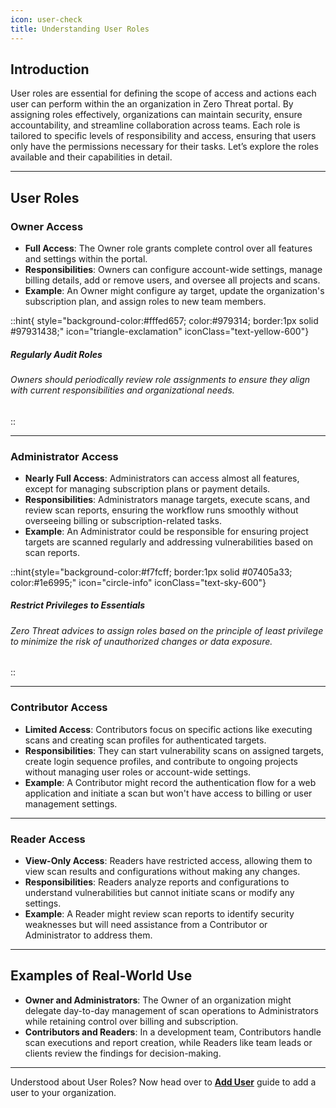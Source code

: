```yaml
---
icon: user-check
title: Understanding User Roles
---
```



## Introduction

User roles are essential for defining the scope of access and actions each user can perform within the an organization in Zero Threat portal. By assigning roles effectively, organizations can maintain security, ensure accountability, and streamline collaboration across teams. Each role is tailored to specific levels of responsibility and access, ensuring that users only have the permissions necessary for their tasks. Let’s explore the roles available and their capabilities in detail.

***

## User Roles

### Owner Access

* **Full Access**: The Owner role grants complete control over all features and settings within the portal.
* **Responsibilities**: Owners can configure account-wide settings, manage billing details, add or remove users, and oversee all projects and scans.
* **Example**: An Owner might configure ay target, update the organization's subscription plan, and assign roles to new team members.

::hint{ style="background-color:#fffed657; color:#979314; border:1px solid #97931438;" icon="triangle-exclamation" iconClass="text-yellow-600"}
##### **Regularly Audit Roles**

###### Owners should periodically review role assignments to ensure they align with current responsibilities and organizational needs.
::

***

### Administrator Access

* **Nearly Full Access**: Administrators can access almost all features, except for managing subscription plans or payment details.
* **Responsibilities**: Administrators manage targets, execute scans, and review scan reports, ensuring the workflow runs smoothly without overseeing billing or subscription-related tasks.
* **Example**: An Administrator could be responsible for ensuring project targets are scanned regularly and addressing vulnerabilities based on scan reports.

::hint{style="background-color:#f7fcff; border:1px solid #07405a33; color:#1e6995;" icon="circle-info" iconClass="text-sky-600"}
##### **Restrict Privileges to Essentials**

###### Zero Threat advices to assign roles based on the principle of least privilege to minimize the risk of unauthorized changes or data exposure.
::

***

### Contributor Access

* **Limited Access**: Contributors focus on specific actions like executing scans and creating scan profiles for authenticated targets.
* **Responsibilities**: They can start vulnerability scans on assigned targets, create login sequence profiles, and contribute to ongoing projects without managing user roles or account-wide settings.
* **Example**: A Contributor might record the authentication flow for a web application and initiate a scan but won't have access to billing or user management settings.

***

### Reader Access

* **View-Only Access**: Readers have restricted access, allowing them to view scan results and configurations without making any changes.
* **Responsibilities**: Readers analyze reports and configurations to understand vulnerabilities but cannot initiate scans or modify any settings.
* **Example**: A Reader might review scan reports to identify security weaknesses but will need assistance from a Contributor or Administrator to address them.

***

## Examples of Real-World Use

* **Owner and Administrators**: The Owner of an organization might delegate day-to-day management of scan operations to Administrators while retaining control over billing and subscription.
* **Contributors and Readers**: In a development team, Contributors handle scan executions and report creation, while Readers like team leads or clients review the findings for decision-making.

***

Understood about User Roles? Now head over to [**Add User**](add-user.md "mention") guide to add a user to your organization.
